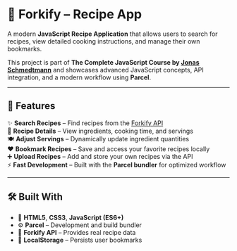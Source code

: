 # 🥗 Forkify – Recipe App

A modern **JavaScript Recipe Application** that allows users to search for recipes, view detailed cooking instructions, and manage their own bookmarks.

This project is part of **The Complete JavaScript Course by [Jonas Schmedtmann](https://codingheroes.io/)** and showcases advanced JavaScript concepts, API integration, and a modern workflow using **Parcel**.

---

## 🚀 Features

✨ **Search Recipes** – Find recipes from the [Forkify API](https://forkify-api.herokuapp.com/v2)  
📖 **Recipe Details** – View ingredients, cooking time, and servings  
🍽️ **Adjust Servings** – Dynamically update ingredient quantities  
❤️ **Bookmark Recipes** – Save and access your favorite recipes locally  
➕ **Upload Recipes** – Add and store your own recipes via the API  
⚡ **Fast Development** – Built with the **Parcel bundler** for optimized workflow

---

## 🛠️ Built With

- 🧱 **HTML5**, **CSS3**, **JavaScript (ES6+)**
- ⚙️ **Parcel** – Development and build bundler
- 🍲 **Forkify API** – Provides real recipe data
- 💾 **LocalStorage** – Persists user bookmarks
